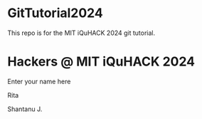 # GitTutorial2024
This repo is for the MIT iQuHACK 2024 git tutorial. 

# Hackers @ MIT iQuHACK 2024 

Enter your name here

Rita

Shantanu J.
